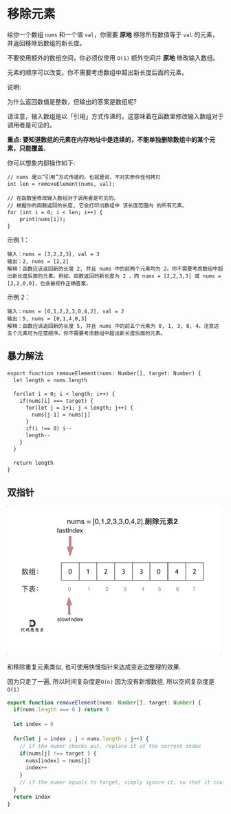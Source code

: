 # 移除元素

给你一个数组 `nums` 和一个值 `val`，你需要 **原地** 移除所有数值等于 `val` 的元素，并返回移除后数组的新长度。

不要使用额外的数组空间，你必须仅使用 `O(1)` 额外空间并 **原地** 修改输入数组。

元素的顺序可以改变。你不需要考虑数组中超出新长度后面的元素。

说明:

为什么返回数值是整数，但输出的答案是数组呢?

请注意，输入数组是以「引用」方式传递的，这意味着在函数里修改输入数组对于调用者是可见的。

**重点: 要知道数组的元素在内存地址中是连续的，不能单独删除数组中的某个元素，只能覆盖.**

你可以想象内部操作如下:

```
// nums 是以“引用”方式传递的。也就是说，不对实参作任何拷贝
int len = removeElement(nums, val);

// 在函数里修改输入数组对于调用者是可见的。
// 根据你的函数返回的长度, 它会打印出数组中 该长度范围内 的所有元素。
for (int i = 0; i < len; i++) {
    print(nums[i]);
}
``` 

示例 1：
```
输入：nums = [3,2,2,3], val = 3
输出：2, nums = [2,2]
解释：函数应该返回新的长度 2, 并且 nums 中的前两个元素均为 2。你不需要考虑数组中超出新长度后面的元素。例如，函数返回的新长度为 2 ，而 nums = [2,2,3,3] 或 nums = [2,2,0,0]，也会被视作正确答案。
```
示例 2：
```
输入：nums = [0,1,2,2,3,0,4,2], val = 2
输出：5, nums = [0,1,4,0,3]
解释：函数应该返回新的长度 5, 并且 nums 中的前五个元素为 0, 1, 3, 0, 4。注意这五个元素可为任意顺序。你不需要考虑数组中超出新长度后面的元素。
```

## 暴力解法
```typescripts
export function removeElement(nums: Number[], target: Number) {
  let length = nums.length

  for(let i = 0; i < length; i++) {
    if(nums[i] === target) {
      for(let j = i+1; j < length; j++) {
        nums[j-1] = nums[j]
      }
      if(i !== 0) i--
      length-- 
    }
  } 

  return length
}
```

## 双指针

![双指针](./two-index.gif)

和移除重复元素类似, 也可使用快慢指针来达成变走边整理的效果. 

因为只走了一遍, 所以时间复杂度是`O(n)`
因为没有新增数组, 所以空间复杂度是`O(1)`


```ts
export function removeElement(nums: Number[], target: Number) {
  if(nums.length === 0 ) return 0 
  
  let index = 0 

  for(let j = index ; j < nums.length ; j++) {
    // if the numer checks out, replace it at the current index
    if(nums[j] !== target ) {
      nums[index] = nums[j]
      index++
    }
    // if the numer equals to target, simply ignore it, so that it could be replaced later
  }
  return index
}
```
